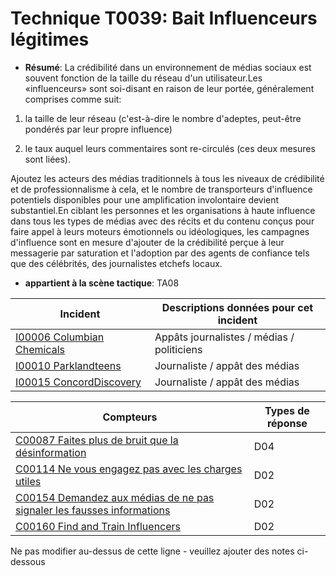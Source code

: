 # Technique T0039: Bait Influenceurs légitimes

* **Résumé**: La crédibilité dans un environnement de médias sociaux est souvent fonction de la taille du réseau d'un utilisateur.Les «influenceurs» sont soi-disant en raison de leur portée, généralement comprises comme suit: 

1) la taille de leur réseau (c'est-à-dire le nombre d'adeptes, peut-être pondérés par leur propre influence)

2) le taux auquel leurs commentaires sont re-circulés (ces deux mesures sont liées).

Ajoutez les acteurs des médias traditionnels à tous les niveaux de crédibilité et de professionnalisme à cela, et le nombre de transporteurs d'influence potentiels disponibles pour une amplification involontaire devient substantiel.En ciblant les personnes et les organisations à haute influence dans tous les types de médias avec des récits et du contenu conçus pour faire appel à leurs moteurs émotionnels ou idéologiques, les campagnes d'influence sont en mesure d'ajouter de la crédibilité perçue à leur messagerie par saturation et l'adoption par des agents de confiance tels que des célébrités, des journalistes etchefs locaux.

* **appartient à la scène tactique**: TA08

|Incident |Descriptions données pour cet incident |
|-------- |-------------------- |
|[I00006 Columbian Chemicals](../../generated_pages/incidents/I00006.md) |Appâts journalistes / médias / politiciens |
|[I00010 Parklandteens](../../generated_pages/incidents/I00010.md) |Journaliste / appât des médias |
|[I00015 ConcordDiscovery](../../generated_pages/incidents/I00015.md) |Journaliste / appât des médias |



|Compteurs |Types de réponse |
|-------- |-------------- |
|[C00087 Faites plus de bruit que la désinformation](../../generated_pages/counters/C00087.md) |D04 |
|[C00114 Ne vous engagez pas avec les charges utiles](../../generated_pages/counters/C00114.md) |D02 |
|[C00154 Demandez aux médias de ne pas signaler les fausses informations](../../generated_pages/counters/C00154.md) |D02 |
|[C00160 Find and Train Influencers](../../generated_pages/counters/C00160.md) |D02 |


Ne pas modifier au-dessus de cette ligne - veuillez ajouter des notes ci-dessous